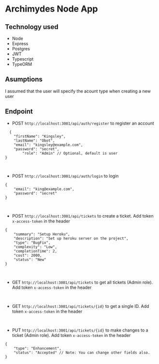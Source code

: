 # Archimydes Node App


## Technology used
- Node
- Express
- Postgres
- JWT
- Typescript
- TypeORM

## Asumptions
I assumed that the user will specify the acount type when creating a new user

## Endpoint
- POST `http://localhost:3001/api/auth/register` to register an account
```
  {
	"firstName": "Kingsley",
	"lastName": "Obot",
	"email": "kingsley@example.com",
	"password": "secret",
        "role": "Admin" // Optional, default is user
}
```
<br>

- POST `http://localhost:3001/api/auth/login` to login
```
{
	"email": "king@example.com",
	"password": "secret"
}
```
<br>

- POST `http://localhost:3001/api/tickets` to create a ticket. Add token `x-access-token` in the header
```
{
    "summary": "Setup Heroku",
    "description": "Set up heroku server on the project",
    "type": "BugFix",
    "complexity": "Low",
    "completionTime": 2,
    "cost": 2000,
    "status": "New"
}
```
<br>

- GET `http://localhost:3001/api/tickets` to get all tickets (Admin role). Add token `x-access-token` in the header
<br>

- GET `http://localhost:3001/api/tickets/{id}` to get a single ID. Add token `x-access-token` in the header
<br>

- PUT `http://localhost:3001/api/tickets/{id}` to make changes to a ticket (Admin role). Add token `x-access-token` in the header
```
{
    "type": "Enhancement",
    "status": "Accepted" // Note: You can change other fields also.
}
```
<br>
